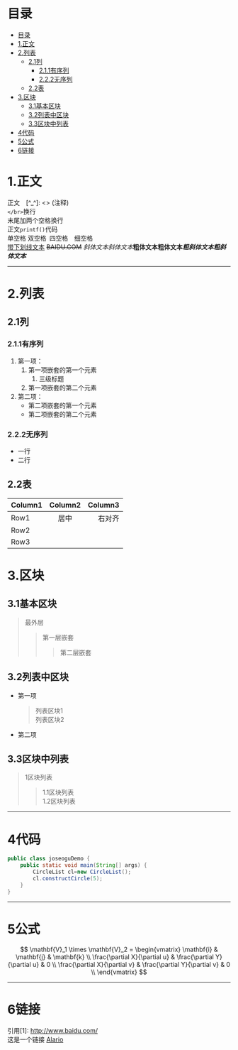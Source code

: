 # 目录
- [目录](#目录)
- [1.正文](#1正文)
- [2.列表](#2列表)
  - [2.1列](#21列)
    - [2.1.1有序列](#211有序列)
    - [2.2.2无序列](#222无序列)
  - [2.2表](#22表)
- [3.区块](#3区块)
  - [3.1基本区块](#31基本区块)
  - [3.2列表中区块](#32列表中区块)
  - [3.3区块中列表](#33区块中列表)
- [4代码](#4代码)
- [5公式](#5公式)
- [6链接](#6链接)
# 1.正文     
正文&emsp;[^_^]: <> (注释)  
`</br>`换行</br> 
末尾加两个空格换行  
正文`printf()`代码  
单空格&nbsp;双空格&ensp;四空格&emsp;细空格&thinsp;   
<u>带下划线文本</u> ~~BAIDU.COM~~
*斜体文本*_斜体文本_**粗体文本**__粗体文本__***粗斜体文本***___粗斜体文本___
***
# 2.列表
## 2.1列
### 2.1.1有序列
1. 第一项：
    1. 第一项嵌套的第一个元素
       1. 三级标题
    2. 第一项嵌套的第二个元素
2. 第二项：
    - 第二项嵌套的第一个元素
    - 第二项嵌套的第二个元素
### 2.2.2无序列
   - 一行
   - 二行
## 2.2表
|Column1   |Column2    |Column3   |
|:---------|:---------:|---------:|
| Row1     |   居中    |  右对齐  |
| Row2     |           |          |
| Row3     |           |          |

# 3.区块
## 3.1基本区块
> 最外层
> > 第一层嵌套
> > > 第二层嵌套
## 3.2列表中区块
* 第一项
    > 列表区块1</br>
    > 列表区块2
* 第二项
## 3.3区块中列表
> 1区块列表  
>> 1.1区块列表  
>> 1.2区块列表
***
# 4代码
```Java
public class joseoguDemo {
    public static void main(String[] args) {
        CircleList cl=new CircleList();
        cl.constructCircle(5);
    }
}
```
***
# 5公式
$$
\mathbf{V}_1 \times \mathbf{V}_2 =  \begin{vmatrix} 
\mathbf{i} & \mathbf{j} & \mathbf{k} \\
\frac{\partial X}{\partial u} &  \frac{\partial Y}{\partial u} & 0 \\
\frac{\partial X}{\partial v} &  \frac{\partial Y}{\partial v} & 0 \\
\end{vmatrix}
$$
***
# 6链接
引用[1]: http://www.baidu.com/</br>
这是一个链接 [Alario](https://github.com/Alarioo)